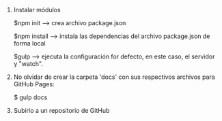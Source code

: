1) Instalar módulos

    $npm init     --> crea archivo package.json

    $npm install  --> instala las dependencias del archivo package.json de forma local

    $gulp         --> ejecuta la configuración for defecto, en este caso, el servidor y "watch".


2) No olvidar de crear la carpeta 'docs' con sus respectivos archivos para GitHub Pages:

    $ gulp docs

3) Subirlo a un repositorio de GitHub